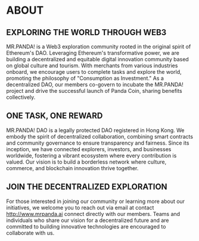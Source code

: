 # ABOUT

## EXPLORING THE WORLD THROUGH WEB3

MR.PANDA! is a Web3 exploration community rooted in the original spirit of Ethereum's DAO. Leveraging Ethereum's transformative power, we are building a decentralized and equitable digital innovation community based on global culture and tourism. With merchants from various industries onboard, we encourage users to complete tasks and explore the world, promoting the philosophy of "Consumption as Investment." As a decentralized DAO, our members co-govern to incubate the MR.PANDA! project and drive the successful launch of Panda Coin, sharing benefits collectively.

## ONE TASK, ONE REWARD

MR.PANDA! DAO is a legally protected DAO registered in Hong Kong. We embody the spirit of decentralized collaboration, combining smart contracts and community governance to ensure transparency and fairness. Since its inception, we have connected explorers, investors, and businesses worldwide, fostering a vibrant ecosystem where every contribution is valued. Our vision is to build a borderless network where culture, commerce, and blockchain innovation thrive together.

## JOIN THE DECENTRALIZED EXPLORATION

For those interested in joining our community or learning more about our initiatives, we welcome you to reach out via email at contact http://www.mrpanda.ai  connect directly with our members. Teams and individuals who share our vision for a decentralized future and are committed to building innovative technologies are encouraged to collaborate with us.